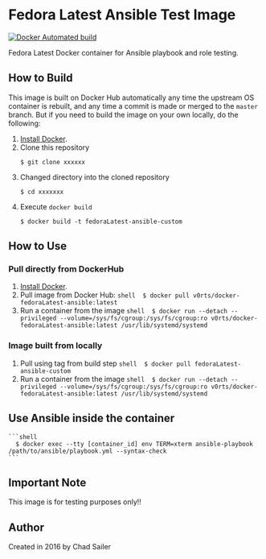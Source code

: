 # Fedora Latest Ansible Test Image

[![Docker Automated build](https://img.shields.io/docker/automated/v0rts/docker-fedoraLatest-ansible.svg?maxAge=Latest92000)](https://hub.docker.com/r/v0rts/docker-fedoraLatest-ansible/)

Fedora Latest Docker container for Ansible playbook and role testing.

## How to Build

This image is built on Docker Hub automatically any time the upstream OS container is rebuilt, and any time a commit is made or merged to the `master` branch. But if you need to build the image on your own locally, do the following:

  1. [Install Docker](https://docs.docker.com/engine/installation/).
  2. Clone this repository
      ```shell 
      $ git clone xxxxxx 
      ```
  3. Changed directory into the cloned repository
      ```shell 
      $ cd xxxxxxx
      ```
  4. Execute `docker build` 
      ```shell 
      $ docker build -t fedoraLatest-ansible-custom
      ```

## How to Use

### Pull directly from DockerHub

  1. [Install Docker](https://docs.docker.com/engine/installation/).
  2. Pull image from Docker Hub: 
    ```shell 
      $ docker pull v0rts/docker-fedoraLatest-ansible:latest
    ```
  3. Run a container from the image
    ```shell 
      $ docker run --detach --privileged --volume=/sys/fs/cgroup:/sys/fs/cgroup:ro v0rts/docker-fedoraLatest-ansible:latest /usr/lib/systemd/systemd
    ```
### Image built from locally
  
  1. Pull using tag from build step
    ```shell 
      $ docker pull fedoraLatest-ansible-custom
    ```
  2. Run a container from the image
    ```shell 
      $ docker run --detach --privileged --volume=/sys/fs/cgroup:/sys/fs/cgroup:ro v0rts/docker-fedoraLatest-ansible:latest /usr/lib/systemd/systemd
    ```
## Use Ansible inside the container

    ```shell 
      $ docker exec --tty [container_id] env TERM=xterm ansible-playbook /path/to/ansible/playbook.yml --syntax-check
    ```

## Important Note

This image is for testing purposes only!!

## Author

Created in 2016 by Chad Sailer
